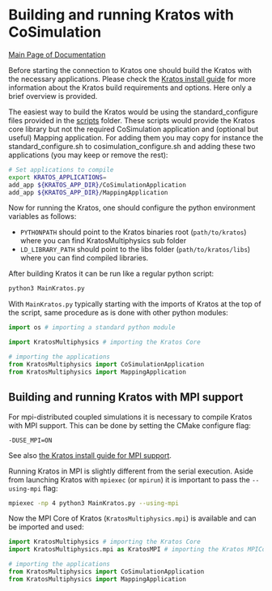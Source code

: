 # Building and running Kratos with CoSimulation

[Main Page of Documentation](https://kratosmultiphysics.github.io/CoSimIO/)

Before starting the connection to Kratos one should build the Kratos with the necessary applications. Please check the [Kratos install guide](https://github.com/KratosMultiphysics/Kratos/blob/master/INSTALL.md) for more information about the Kratos build requirements and options. Here only a brief overview is provided.

The easiest way to build the Kratos would be using the standard_configure files provided in the [scripts](https://github.com/KratosMultiphysics/Kratos/tree/master/scripts) folder. These scripts would provide the Kratos core library but not the required CoSimulation application and (optional but useful) Mapping application. For adding them you may copy for instance the standard_configure.sh to cosimulation_configure.sh and adding these two applications (you may keep or remove the rest):

```bash
# Set applications to compile
export KRATOS_APPLICATIONS=
add_app ${KRATOS_APP_DIR}/CoSimulationApplication
add_app ${KRATOS_APP_DIR}/MappingApplication
```

Now for running the Kratos, one should configure the python environment variables as follows:
* `PYTHONPATH` should point to the Kratos binaries root (`path/to/kratos`) where you can find KratosMultiphysics sub folder
* `LD_LIBRARY_PATH` should point to the libs folder (`path/to/kratos/libs`) where you can find compiled libraries.

After building Kratos it can be run like a regular python script:
```bash
python3 MainKratos.py
```

With `MainKratos.py` typically starting with the imports of Kratos at the top of the script, same procedure as is done with other python modules:

```py
import os # importing a standard python module

import KratosMultiphysics # importing the Kratos Core

# importing the applications
from KratosMultiphysics import CoSimulationApplication
from KratosMultiphysics import MappingApplication
```

## Building and running Kratos with MPI support

For mpi-distributed coupled simulations it is necessary to compile Kratos with MPI support. This can be done by setting the CMake configure flag:
```
-DUSE_MPI=ON
```

See also [the Kratos install guide for MPI support](https://github.com/KratosMultiphysics/Kratos/blob/master/INSTALL.md#parallelism).

Running Kratos in MPI is slightly different from the serial execution. Aside from launching Kratos with `mpiexec` (or `mpirun`) it is important to pass the `--using-mpi` flag:

```bash
mpiexec -np 4 python3 MainKratos.py --using-mpi
```

Now the MPI Core of Kratos (`KratosMultiphysics.mpi`) is available and can be imported and used:
```py
import KratosMultiphysics # importing the Kratos Core
import KratosMultiphysics.mpi as KratosMPI # importing the Kratos MPICore

# importing the applications
from KratosMultiphysics import CoSimulationApplication
from KratosMultiphysics import MappingApplication
```
